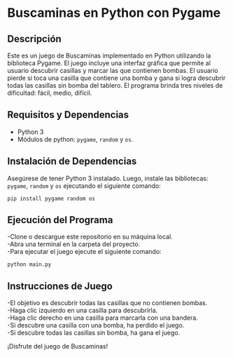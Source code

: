 # Buscaminas en Python con Pygame

## Descripción
Este es un juego de Buscaminas implementado en Python utilizando la biblioteca Pygame. El juego incluye una interfaz gráfica que permite al usuario descubrir casillas y marcar las que contienen bombas. El usuario pierde si toca una casilla que contiene una bomba y gana si logra descubrir todas las casillas sin bomba del tablero. El programa brinda tres niveles de dificultad: fácil, medio, difícil.  

## Requisitos y Dependencias
- Python 3  
- Módulos de python: `pygame`, `random` y `os`.

## Instalación de Dependencias
Asegúrese de tener Python 3 instalado. Luego, instale las bibliotecas: `pygame`, `random` y `os` ejecutando el siguiente comando:  

`pip install pygame random os`

## Ejecución del Programa
-Clone o descargue este repositorio en su máquina local.  
-Abra una terminal en la carpeta del proyecto.  
-Para ejecutar el juego ejecute el siguiente comando:  

`python main.py`

## Instrucciones de Juego
-El objetivo es descubrir todas las casillas que no contienen bombas.  
-Haga clic izquierdo en una casilla para descubrirla.  
-Haga clic derecho en una casilla para marcarla con una bandera.  
-Si descubre una casilla con una bomba, ha perdido el juego.  
-Si descubre todas las casillas sin bomba, ha gana el juego.  

¡Disfrute del juego de Buscaminas!  
